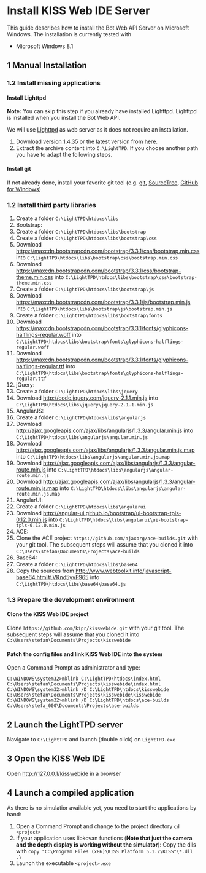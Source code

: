 Install KISS Web IDE Server
===========================

This guide describes how to install the Bot Web API Server on Microsoft Windows. The installation is currently tested with
* Microsoft Windows 8.1

## 1 Manual Installation

### 1.2 Install missing applications

#### Install Lighttpd
**Note:** You can skip this step if you already have installed Lighttpd. Lighttpd is installed when you install the Bot Web API.

We will use [Lighttpd](http://redmine.lighttpd.net/) as web server as it does not require an installation.

1. Download [version 1.4.35](http://lighttpd.dtech.hu/LightTPD-1.4.35-1-IPv6-Win32-SSL.zip) or the latest version from [here](http://redmine.lighttpd.net/projects/1/wiki/tutoriallighttpdandphp#Windows).
2. Extract the archive content into `C:\LightTPD`. If you choose another path you have to adapt the following steps.

#### Install git
If not already done, install your favorite git tool (e.g. [git](http://git-scm.com/downloads), [SourceTree](http://www.sourcetreeapp.com/), [GitHub for Windows](https://windows.github.com/))

### 1.2 Install third party libraries

1. Create a folder `C:\LightTPD\htdocs\libs`
2. Bootstrap:
  1. Create a folder `C:\LightTPD\htdocs\libs\bootstrap`
  2. Create a folder `C:\LightTPD\htdocs\libs\bootstrap\css`
  3. Download https://maxcdn.bootstrapcdn.com/bootstrap/3.3.1/css/bootstrap.min.css into `C:\LightTPD\htdocs\libs\bootstrap\css\bootstrap.min.css`
  4. Download https://maxcdn.bootstrapcdn.com/bootstrap/3.3.1/css/bootstrap-theme.min.css into `C:\LightTPD\htdocs\libs\bootstrap\css\bootstrap-theme.min.css`
  5. Create a folder `C:\LightTPD\htdocs\libs\bootstrap\js`
  6. Download https://maxcdn.bootstrapcdn.com/bootstrap/3.3.1/js/bootstrap.min.js into `C:\LightTPD\htdocs\libs\bootstrap\js\bootstrap.min.js`
  7. Create a folder `C:\LightTPD\htdocs\libs\bootstrap\fonts`
  8. Download https://maxcdn.bootstrapcdn.com/bootstrap/3.3.1/fonts/glyphicons-halflings-regular.woff into `C:\LightTPD\htdocs\libs\bootstrap\fonts\glyphicons-halflings-regular.woff`
  9. Download https://maxcdn.bootstrapcdn.com/bootstrap/3.3.1/fonts/glyphicons-halflings-regular.ttf  into `C:\LightTPD\htdocs\libs\bootstrap\fonts\glyphicons-halflings-regular.ttf `
3. jQuery:
  1. Create a folder `C:\LightTPD\htdocs\libs\jquery`
  2. Download http://code.jquery.com/jquery-2.1.1.min.js into `C:\LightTPD\htdocs\libs\jquery\jquery-2.1.1.min.js`
4. AngularJS:
  1. Create a folder `C:\LightTPD\htdocs\libs\angularjs`
  2. Download http://ajax.googleapis.com/ajax/libs/angularjs/1.3.3/angular.min.js into `C:\LightTPD\htdocs\libs\angularjs\angular.min.js`
  3. Download http://ajax.googleapis.com/ajax/libs/angularjs/1.3.3/angular.min.js.map into `C:\LightTPD\htdocs\libs\angularjs\angular.min.js.map`
  4. Download http://ajax.googleapis.com/ajax/libs/angularjs/1.3.3/angular-route.min.js into `C:\LightTPD\htdocs\libs\angularjs\angular-route.min.js`
  5. Download http://ajax.googleapis.com/ajax/libs/angularjs/1.3.3/angular-route.min.js.map into `C:\LightTPD\htdocs\libs\angularjs\angular-route.min.js.map`
4. AngularUI:
  1. Create a folder `C:\LightTPD\htdocs\libs\angularui`
  2. Download http://angular-ui.github.io/bootstrap/ui-bootstrap-tpls-0.12.0.min.js into `C:\LightTPD\htdocs\libs\angularui\ui-bootstrap-tpls-0.12.0.min.js`
5. ACE:
  1. Clone the ACE project `https://github.com/ajaxorg/ace-builds.git` with your git tool. The subsequent steps will assume that you cloned it into `C:\Users\stefan\Documents\Projects\ace-builds`
6. Base64:
  1. Create a folder `C:\LightTPD\htdocs\libs\base64`
  2. Copy the sources from http://www.webtoolkit.info/javascript-base64.html#.VKnd5yvF965 into `C:\LightTPD\htdocs\libs\base64\base64.js`

### 1.3 Prepare the development environment

#### Clone the KISS Web IDE project
Clone `https://github.com/kipr/kisswebide.git` with your git tool. The subsequent steps will assume that you cloned it into `C:\Users\stefan\Documents\Projects\kisswebide`

#### Patch the config files and link KISS Web IDE into the system
Open a Command Prompt as administrator and type:

```
C:\WINDOWS\system32>mklink C:\LightTPD\htdocs\index.html C:\Users\stefan\Documents\Projects\kisswebide\index.html
C:\WINDOWS\system32>mklink /D C:\LightTPD\htdocs\kisswebide C:\Users\stefan\Documents\Projects\kisswebide\kisswebide
C:\WINDOWS\system32>mklink /D C:\LightTPD\htdocs\ace-builds C:\Users\stefa_000\Documents\Projects\ace-builds
```

## 2 Launch the LightTPD server
Navigate to `C:\LightTPD` and launch (double click) on `LightTPD.exe`

## 3 Open the KISS Web IDE
Open http://127.0.0.1/kisswebide in a browser

## 4 Launch a compiled application
As there is no simulatior available yet, you need to start the applications by hand:

1. Open a Command Prompt and change to the project directory `cd <project>`
2. If your application uses libkovan functions (**Note that just the camera and the depth display is working without the simulator**): Copy the dlls with `copy "C:\Program Files (x86)\KISS Platform 5.1.2\KISS"\*.dll .\`
3. Launch the executable `<project>.exe`
